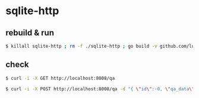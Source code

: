 # sqlite-http


## rebuild & run
```bash
$ killall sqlite-http ; rm -f ./sqlite-http ; go build -v github.com/ludenus/sqlite-http && ./sqlite-http -l :8008 -f ./sqlite.db &
```

## check
```bash
$ curl -i -X GET http://localhost:8008/qa

$ curl -i -X POST http://localhost:8008/qa -d "{ \"id\":-0, \"qa_data\":\"`whoami`@`hostname`\", \"testrun\":-1, \"stamp\":`date +%s` }"
```